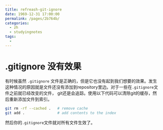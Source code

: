 ```yaml
---
title: refreash-git-ignore
date: 1969-12-31 17:00:00
permalink: /pages/2b764b/
categories:
  - zh
  - studyingnotes
tags:
  - 
---
```

# .gitignore 没有效果

有时候虽然 `.gitignore` 文件是正确的，但是它也没有起到我们想要的效果。发生这种情况的原因就是文件还没有添加到repository里边。对于一些在`.gitignore`文件之前就已经改变的文件， git还是会追踪。使用以下代码可以清除git的缓存，然后重新添加文件到索引。

``` bash
git rm -rf --cached .   # remove cache
git add .               # add contents to the index
```

然后你的`.gitignore`文件就对所有文件生效了。

<Valine></Valine>
